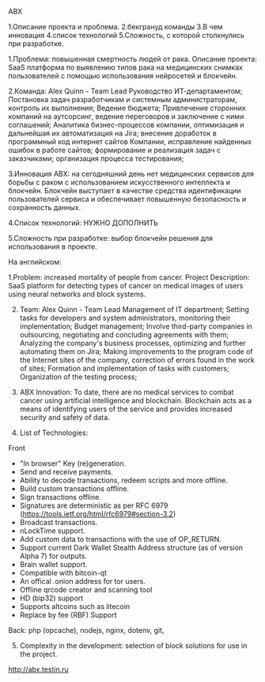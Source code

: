 ABX

1.Описание проекта и проблема.
2.бекгрануд команды
3.В чем инновация
4.список технологий 
5.Сложность, с которой столкнулись при разработке.

1.Проблема: повышенная смертность людей от рака. 
Описание проекта: SaaS платформа по выявлению типов рака на медицинских снимках пользователей с помощью использования нейросетей и блокчейн.

2.Команда: Alex Quinn - Team Lead
Руководство ИТ-департаментом;
Постановка задач разработчикам и системным администраторам, контроль их выполнения;
Ведение бюджета;
Привлечение сторонних компаний на аутсорсинг, ведение переговоров и заключение с ними соглашений;
Аналитика бизнес-процессов компании, оптимизация и дальнейшая их автоматизация на Jira;
внесение доработок в программный код интернет сайтов Компании, исправление найденных ошибок в работе сайтов; 
формирование и реализация задач с заказчиками;
организация процесса тестирования; 

3.Инновация ABX: на сегодняшний день нет медицинских сервисов для борьбы с раком с использованием искусственного интеллекта и блокчейн. Блокчейн выступает в качестве средства идентификации пользователей сервиса и обеспечивает повышенную безопасность и сохранность данных. 

4.Список технологий: НУЖНО ДОПОЛНИТЬ

5.Сложность при разработке: выбор блокчейн решения для использования в проекте.

На английском:


1.Problem: increased mortality of people from cancer.
Project Description: SaaS platform for detecting types of cancer on medical images of users using neural networks and block systems.

2. Team: Alex Quinn - Team Lead
Management of IT department;
Setting tasks for developers and system administrators, monitoring their implementation;
Budget management;
Involve third-party companies in outsourcing, negotiating and concluding agreements with them;
Analyzing the company's business processes, optimizing and further automating them on Jira;
Making improvements to the program code of the Internet sites of the company, correction of errors found in the work of sites;
Formation and implementation of tasks with customers;
Organization of the testing process;

3. ABX Innovation: To date, there are no medical services to combat cancer using artificial intelligence and blockchain. Blockchain acts as a means of identifying users of the service and provides increased security and safety of data.

4. List of Technologies: 

Front
- "In browser" Key (re)generation. 
- Send and receive payments.
- Ability to decode transactions, redeem scripts and more offline.
- Build custom transactions offline.
- Sign transactions offline.
- Signatures are deterministic as per RFC 6979 (https://tools.ietf.org/html/rfc6979#section-3.2)
- Broadcast transactions.
- nLockTime support.
- Add custom data to transactions with the use of OP_RETURN.
- Support current Dark Wallet Stealth Address structure (as of version Alpha 7) for outputs.
- Brain wallet support.
- Compatible with bitcoin-qt
- An offical .onion address for tor users.
- Offline qrcode creator and scanning tool
- HD (bip32) support
- Supports altcoins such as litecoin
- Replace by fee (RBF) Support

Back:
php (opcache), nodejs, nginx, dotenv, git, 

5. Complexity in the development: selection of block solutions for use in the project.


 http://abx.testin.ru
